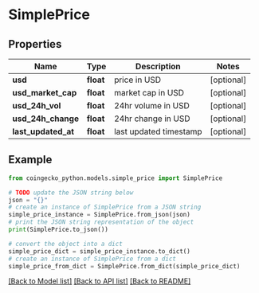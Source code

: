 # SimplePrice


## Properties

Name | Type | Description | Notes
------------ | ------------- | ------------- | -------------
**usd** | **float** | price in USD | [optional] 
**usd_market_cap** | **float** | market cap in USD | [optional] 
**usd_24h_vol** | **float** | 24hr volume in USD | [optional] 
**usd_24h_change** | **float** | 24hr change in USD | [optional] 
**last_updated_at** | **float** | last updated timestamp | [optional] 

## Example

```python
from coingecko_python.models.simple_price import SimplePrice

# TODO update the JSON string below
json = "{}"
# create an instance of SimplePrice from a JSON string
simple_price_instance = SimplePrice.from_json(json)
# print the JSON string representation of the object
print(SimplePrice.to_json())

# convert the object into a dict
simple_price_dict = simple_price_instance.to_dict()
# create an instance of SimplePrice from a dict
simple_price_from_dict = SimplePrice.from_dict(simple_price_dict)
```
[[Back to Model list]](../README.md#documentation-for-models) [[Back to API list]](../README.md#documentation-for-api-endpoints) [[Back to README]](../README.md)


